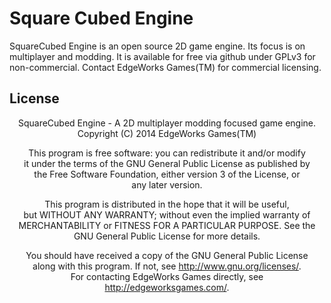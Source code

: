 # Square Cubed Engine #
SquareCubed Engine is an open source 2D game engine. Its focus is on
multiplayer and modding. It is available for free via github under
GPLv3 for non-commercial. Contact EdgeWorks Games(TM) for commercial
licensing.

## License ##
<center>
SquareCubed Engine - A 2D multiplayer modding focused game engine.  
Copyright (C) 2014  EdgeWorks Games(TM)

This program is free software: you can redistribute it and/or modify  
it under the terms of the GNU General Public License as published by  
the Free Software Foundation, either version 3 of the License, or  
any later version.

This program is distributed in the hope that it will be useful,  
but WITHOUT ANY WARRANTY; without even the implied warranty of  
MERCHANTABILITY or FITNESS FOR A PARTICULAR PURPOSE.  See the  
GNU General Public License for more details.

You should have received a copy of the GNU General Public License  
along with this program. If not, see <http://www.gnu.org/licenses/>.  
For contacting EdgeWorks Games directly, see <http://edgeworksgames.com/>.
</center>